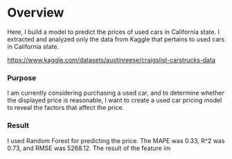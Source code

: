# Overview

Here, I build a model to predict the prices of used cars in California state. I extracted and analyzed only the data from Kaggle that pertains to used cars in California state.

https://www.kaggle.com/datasets/austinreese/craigslist-carstrucks-data


### Purpose
I am currently considering purchasing a used car, and to determine whether the displayed price is reasonable, I want to create a used car pricing model to reveal the factors that affect the price.

### Result
I used Random Forest for predicting the price. The MAPE was 0.33, R^2 was 0.73, and RMSE was 5268.12. 
The result of the feature im
